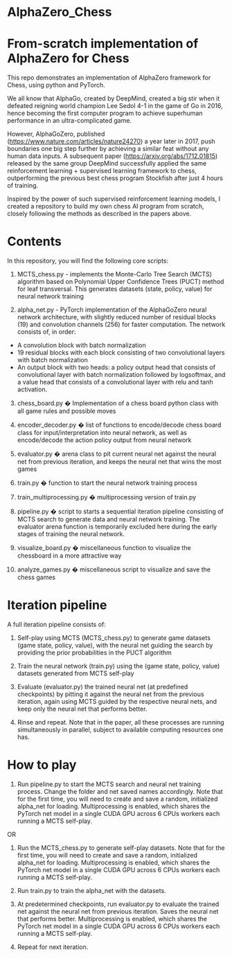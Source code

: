 # AlphaZero_Chess
# From-scratch implementation of AlphaZero for Chess

This repo demonstrates an implementation of AlphaZero framework for Chess, using
python and PyTorch.

We all know that AlphaGo, created by DeepMind, created a big stir when it
defeated reigning world champion Lee Sedol 4-1 in the game of Go in 2016, hence
becoming the first computer program to achieve superhuman performance in an
ultra-complicated game. 

However, AlphaGoZero, published (https://www.nature.com/articles/nature24270) a
year later in 2017, push boundaries one big step further by achieving a similar
feat without any human data inputs. A subsequent paper
(https://arxiv.org/abs/1712.01815) released by the same group DeepMind
successfully applied the same reinforcement learning + supervised learning
framework to chess, outperforming the previous best chess program Stockfish
after just 4 hours of training.

Inspired by the power of such supervised reinforcement learning models, I
created a repository to build my own chess AI program from scratch, closely
following the methods as described in the papers above.

# Contents
In this repository, you will find the following core scripts:

1) MCTS_chess.py - implements the Monte-Carlo Tree Search (MCTS) algorithm based
   on Polynomial Upper Confidence Trees (PUCT) method for leaf transversal. This
   generates datasets (state, policy, value) for neural network training

2) alpha_net.py - PyTorch implementation of the AlphaGoZero neural network
   architecture, with slightly reduced number of residual blocks (19) and
   convolution channels (256) for faster computation. The network consists of,
   in order:
- A convolution block with batch normalization
- 19 residual blocks with each block consisting of two convolutional layers with
  batch normalization
- An output block with two heads: a policy output head that consists of
  convolutional layer with batch normalization followed by logsoftmax, and a
  value head that consists of a convolutional layer with relu and tanh
  activation.

3) chess_board.py � Implementation of a chess board python class with all game
   rules and possible moves

4) encoder_decoder.py � list of functions to encode/decode chess board class for
   input/interpretation into neural network, as well as encode/decode the action
   policy output from neural network

5) evaluator.py � arena class to pit current neural net against the neural net
   from previous iteration, and keeps the neural net that wins the most games

6) train.py � function to start the neural network training process

7) train_multiprocessing.py � multiprocessing version of train.py

8) pipeline.py � script to starts a sequential iteration pipeline consisting of
   MCTS search to generate data and neural network training. The evaluator arena
   function is temporarily excluded here during the early stages of training the
   neural network.

9) visualize_board.py � miscellaneous function to visualize the chessboard in a
   more attractive way

10) analyze_games.py � miscellaneous script to visualize and save the chess
    games

# Iteration pipeline

A full iteration pipeline consists of:
1) Self-play using MCTS (MCTS_chess.py) to generate game datasets (game state,
   policy, value), with the neural net guiding the search by providing the prior
   probabilities in the PUCT algorithm

2) Train the neural network (train.py) using the (game state, policy, value)
   datasets generated from MCTS self-play

3) Evaluate (evaluator.py) the trained neural net (at predefined checkpoints) by
   pitting it against the neural net from the previous iteration, again using
   MCTS guided by the respective neural nets, and keep only the neural net that
   performs better.

4) Rinse and repeat. Note that in the paper, all these processes are running
   simultaneously in parallel, subject to available computing resources one has.

# How to play
1) Run pipeline.py to start the MCTS search and neural net training process.
   Change the folder and net saved names accordingly. Note that for the first
   time, you will need to create and save a random, initialized alpha_net for
   loading. Multiprocessing is enabled, which shares the PyTorch net model in a
   single CUDA GPU across 6 CPUs workers each running a MCTS self-play.

OR

1) Run the MCTS_chess.py to generate self-play datasets. Note that for the first
   time, you will need to create and save a random, initialized alpha_net for
   loading. Multiprocessing is enabled, which shares the PyTorch net model in a
   single CUDA GPU across 6 CPUs workers each running a MCTS self-play. 

2) Run train.py to train the alpha_net with the datasets.

3) At predetermined checkpoints, run evaluator.py to evaluate the trained net
   against the neural net from previous iteration. Saves the neural net that
   performs better. Multiprocessing is enabled, which shares the PyTorch net
   model in a single CUDA GPU across 6 CPUs workers each running a MCTS
   self-play. 

4) Repeat for next iteration.
